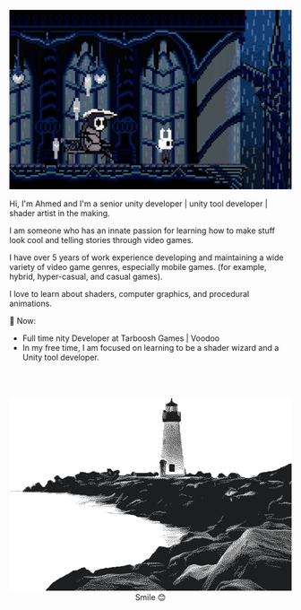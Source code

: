 ![Banner](./HollowKnight.gif )

Hi, I'm Ahmed and I'm a senior unity developer | unity tool developer | shader artist in the making. 

I am someone who has an innate passion for learning how to make stuff look cool and telling stories through video games.

I have over 5 years of work experience developing and maintaining a wide variety of video game genres, especially mobile games. (for example, hybrid, hyper-casual, and casual games).

I love to learn about shaders, computer graphics, and procedural animations.

💬 Now:
- Full time nity Developer at Tarboosh Games | Voodoo 
- In my free time, I am focused on learning to be a shader wizard and a Unity tool developer.

</br>
</br>
</br>

<div align="right">
<img src="lighthouse2.png">
</br>
</div >
<div align="Center">
Smile 😊
</div >
